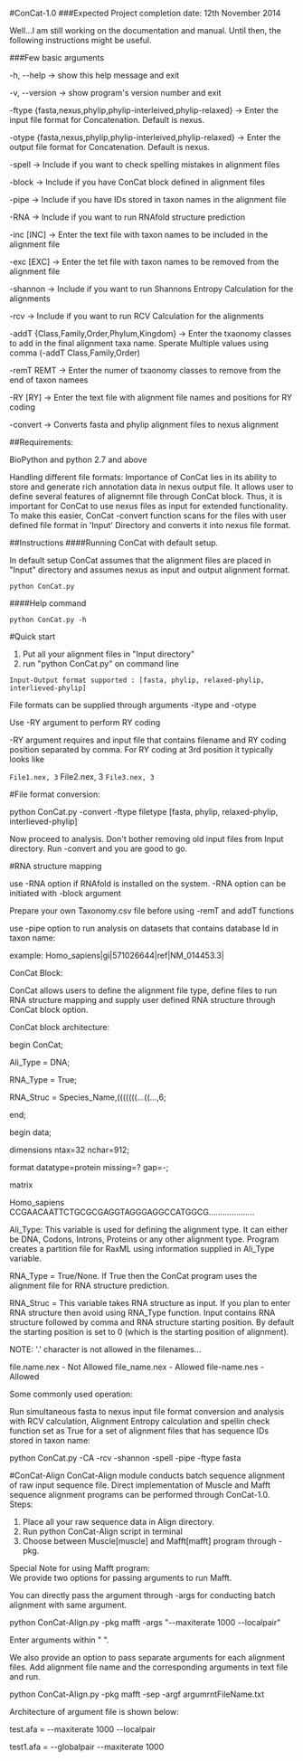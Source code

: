 #ConCat-1.0
###Expected Project completion date: 12th November 2014


Well...I am still working on the documentation and manual. 
Until then, the following instructions might be useful. 



###Few basic arguments

  -h, --help    ->                 show this help message and exit
  
  -v, --version    ->              show program's version number and exit
      
  -ftype {fasta,nexus,phylip,phylip-interleived,phylip-relaxed}
                      ->           Enter the input file format for Concatenation. Default
                                is nexus.
                        
  -otype {fasta,nexus,phylip,phylip-interleived,phylip-relaxed}
                      ->          Enter the output file format for Concatenation.
                                Default is nexus.
                        
  -spell              ->              Include if you want to check spelling mistakes in
                                alignment files
                        
  -block              ->              Include if you have ConCat block defined in alignment
                                files
                        
  -pipe               ->              Include if you have IDs stored in taxon names in the
                                alignment file
                        
  -RNA                ->              Include if you want to run RNAfold structure
                                prediction
                        
  -inc [INC]          ->              Enter the text file with taxon names to be included in
                                the alignment file
                        
  -exc [EXC]          ->              Enter the tet file with taxon names to be removed from
                                the alignment file
                        
  -shannon            ->              Include if you want to run Shannons Entropy
                                Calculation for the alignments
                        
  -rcv                ->              Include if you want to run RCV Calculation for the
                                alignments
                        
  -addT {Class,Family,Order,Phylum,Kingdom}
                      ->              Enter the txaonomy classes to add in the final
                                alignment taxa name. Sperate Multiple values using
                                comma (-addT Class,Family,Order)
                          
  -remT REMT          ->              Enter the numer of txaonomy classes to remove from the
                                end of taxon namees
                        
  -RY [RY]            ->              Enter the text file with alignment file names and
                                positions for RY coding
                        
  -convert            ->              Converts fasta and phylip alignment files to nexus
                                alignment



##Requirements:

BioPython and python 2.7 and above

Handling different file formats: Importance of ConCat lies in its ability to store and generate rich annotation data in nexus output file. It allows user to define several features of alignemnt file through ConCat block. Thus, it is important for ConCat to use nexus files as input for extended functionality. To make this easier, ConCat -convert function scans for the files with user defined file format in 'Input' Directory and converts it into nexus file format. 


##Instructions
####Running ConCat with default setup.

In default setup ConCat assumes that the alignment files are placed in "Input" directory and assumes nexus as input and output alignment format.
```
python ConCat.py
```

####Help command
```
python ConCat.py -h
```


#Quick start

1. Put all your alignment files in "Input directory"
2. run "python ConCat.py" on command line

`
Input-Output format supported : [fasta, phylip, relaxed-phylip, interlieved-phylip]
`

File formats can be supplied through arguments -itype and -otype

Use -RY argument to perform RY coding 

-RY argument requires and input file that contains filename and RY coding position separated by comma. For RY coding at 3rd position it typically looks like

`
File1.nex, 3
`
File2.nex, 3
`
File3.nex, 3
`

#File format conversion:

python ConCat.py -convert -ftype filetype [fasta, phylip, relaxed-phylip, interlieved-phylip]

Now proceed to analysis. Don't bother removing old input files from Input directory. Run -convert and you are good to go.


#RNA structure mapping

use -RNA option if RNAfold is installed on the system. -RNA option can be initiated with -block argument

Prepare your own Taxonomy.csv file before using -remT and addT functions

use -pipe option to run analysis on datasets that contains database Id in taxon name:

example: Homo_sapiens|gi|571026644|ref|NM_014453.3| 

ConCat Block:

ConCat allows users to define the alignment file type, define files to run RNA structure mapping and supply user defined RNA structure through ConCat block option.

ConCat block architecture:

begin ConCat;

  Ali_Type = DNA; 

  RNA_Type = True; 

  RNA_Struc = Species_Name,(((((((...((...,6;

end;

begin data;

dimensions ntax=32 nchar=912;

format datatype=protein missing=? gap=-;

matrix

Homo_sapiens CCGAACAATTCTGCGCGAGGTAGGGAGGCCATGGCG....................


Ali_Type: This variable is used for defining the alignment type. It can either be DNA, Codons, Introns, Proteins or any other alignment type. Program creates a partition file for RaxML using information supplied in Ali_Type variable.

RNA_Type = True/None. If True then the ConCat program uses the alignment file for RNA structure prediction.

RNA_Struc = This variable takes RNA structure as input. If you plan to enter RNA structure then avoid using RNA_Type function. Input contains RNA structure followed by comma and RNA structure starting position. By default the starting position is set to 0 (which is the starting position of alignment).

NOTE: '.' character is not allowed in the filenames...

file.name.nex - Not Allowed
file_name.nex - Allowed
file-name.nes - Allowed


Some commonly used operation:

Run simultaneous fasta to nexus input file format conversion and analysis with RCV calculation, Alignment Entropy calculation and spellin check function set as True for a set of alignment files that has sequence IDs stored in taxon name:

python ConCat.py -CA -rcv -shannon -spell -pipe -ftype fasta



#ConCat-Align
ConCat-Align module conducts batch sequence alignment of raw input sequence file. Direct implementation of Muscle and Mafft sequence alignment programs can be performed through ConCat-1.0.
Steps:
1. Place all your raw sequence data in Align directory. 
2. Run python ConCat-Align script in terminal
3. Choose between Muscle[muscle] and Mafft[mafft] program through -pkg. 

Special Note for using Mafft program:  
We provide two options for passing arguments to run Mafft.

You can directly pass the argument through -args for conducting batch alignment with same argument.

python ConCat-Align.py -pkg mafft -args "--maxiterate 1000 --localpair"

Enter arguments within " ".


We also provide an option to pass separate arguments for each alignment files. Add alignment file name and the corresponding arguments in text file and run.

python ConCat-Align.py -pkg mafft -sep -argf argumrntFileName.txt

Architecture of argument file is shown below:

test.afa = --maxiterate 1000 --localpair

test1.afa = --globalpair --maxiterate 1000




